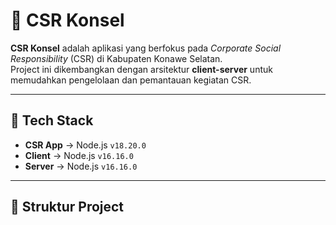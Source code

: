 # 🌱 CSR Konsel

**CSR Konsel** adalah aplikasi yang berfokus pada *Corporate Social Responsibility* (CSR) di Kabupaten Konawe Selatan.  
Project ini dikembangkan dengan arsitektur **client-server** untuk memudahkan pengelolaan dan pemantauan kegiatan CSR.

---

## 🚀 Tech Stack

- **CSR App** → Node.js `v18.20.0`
- **Client** → Node.js `v16.16.0`
- **Server** → Node.js `v16.16.0`

---

## 📂 Struktur Project

